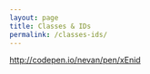 ```yaml
---
layout: page
title: Classes & IDs
permalink: /classes-ids/
---
```


http://codepen.io/nevan/pen/xEnid